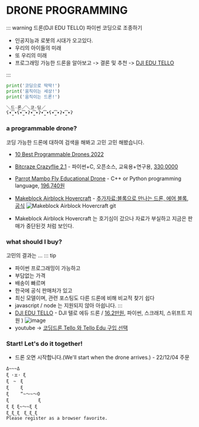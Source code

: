 # DRONE PROGRAMMING
::: warning 드론(DJI EDU TELLO) 파이썬 코딩으로 조종하기
- 인공지능과 로봇의 시대가 오고있다.
- 우리의 아이들의 미래
- 또 우리의 미래
- 프로그래밍 가능한 드론을 알아보고 -> 결론 및 추천 -> [DJI EDU TELLO](https://brand.naver.com/dji/products/5747594906)


:::
``` python
print('코딩으로 딱딱!')
print('움직이는 세상!')
print('움직이는 드론!')

＼드-론／＼코-딩／
ʕ•̫͡•ʕ•̫͡•ʔ•̫͡•ʔ•̫͡•ʕ•̫͡•ʔ•̫͡•ʔ
```

### a programmable drone?
코딩 가능한 드론에 대하여 검색을 해봐고 고민 고민 해봤습니다.
- [10 Best Programmable Drones 2022](https://www.propelrc.com/best-programmable-drones/)

- [Bitcraze Crazyflie 2.1](https://www.bitcraze.io/products/crazyflie-2-1/) - 파이썬+C, 오픈소스, 교육용+연구용, [330,0000](https://bitcraze.kr/product/%ED%81%AC%EB%A0%88%EC%9D%B4%EC%A7%80%ED%94%8C%EB%9D%BC%EC%9D%B4-21-crazyflie-21/36/category/1/display/2/)
- [Parrot Mambo Fly Educational Drone](https://www.parrot.com/en/drones/anafi-ai/technical-documentation/sdk) - C++ or Python programming language, [196,740원](https://shopping.interpark.com/product/productInfo.do?prdNo=6141901042&dispNo=016001&bizCd=P01397&NaPm=ct%3Dlb8rfbw0%7Cci%3D203baf1800b8bfd9a833ebb584bec7184265dda9%7Ctr%3Dslsl%7Csn%3D3%7Chk%3Dcf1974783272753d3c071fdbad4ab4000c52aad6&utm_medium=affiliate&utm_source=naver&utm_campaign=shop_20211015_navershopping_p01397_cps&utm_content=conversion_47)
- [Makeblock Airblock Hovercraft](https://hicomputing.org:45939/index.php?document_srl=46902) - [추가자료:블록으로 만나는 드론, 에어 블록](https://brunch.co.kr/@dronestarting/730), [공식](https://www.makeblock.com/steam-kits/airblock)
![Makeblock Airblock Hovercraft git](https://wikimobile.speedgabia.com/robotscience/%EB%A0%8C%EC%A5%B4%EB%A6%AC%EC%97%90%EB%93%80%ED%85%8C%EC%9D%B8%EB%A8%BC%ED%8A%B8/MakeBlock/airblock/5-1.gif)
- Makeblock Airblock Hovercraft 는 호기심이 갔으나 자료가 부실하고 지금은 판매가 중단된것 처럼 보인다.


### what should I buy?
고민의 결과는 ...
::: tip
- 파이썬 프로그래밍이 가능하고
- 부담없는 가격
- 배송이 빠르며
- 한국에 공식 판매처가 있고
- 최신 모델이며, 관련 포스팅도 다른 드론에 비해 비교적 찾기 쉽다
- javascript / node 는 지원되지 않아 아쉽니다.
:::
- [DJI EDU TELLO](https://things-voyager.tistory.com/68) - DJI 텔로 에듀 드론 / [16.2만원](https://brand.naver.com/dji/products/5747594906), 파이썬, 스크래치, 스위프트 지원 )
![image](https://user-images.githubusercontent.com/10396850/205471139-b0dc440a-4f0e-4ebe-a7a8-19fb27f2ede7.png)
- youtube -> [코딩드론 Tello 와 Tello Edu 구입 선택](https://www.youtube.com/watch?v=ixUJTXL_ktg)


### Start! Let's do it together!
- 드론 오면 시작합니다.(We'll start when the drone arrives.) - 22/12/04 주문

```
Δ~~~Δ
ξ ･ェ･ ξ
ξ　~　ξ
ξ　　 ξ
ξ　　 “~～~～O
ξ　　　　　　 ξ
ξ ξ ξ~～~ξ ξ　
ξ_ξ_ξ　ξ_ξ_ξ
Please register as a browser favorite.
```
